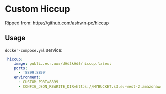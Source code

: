 # Custom Hiccup

Ripped from: https://github.com/ashwin-pc/hiccup


## Usage

`docker-compose.yml` service:

```yml
 hiccup:
    image: public.ecr.aws/d9d2k9d8/hiccup:latest
    ports:
      - '8899:8899'
    environment:
      - CUSTOM_PORT=8899
      - CONFIG_JSON_REWRITE_DIR=https://MYBUCKET.s3.eu-west-2.amazonaws.com/hiccup/

```